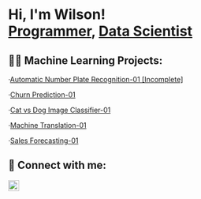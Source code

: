 <h1>Hi, I'm Wilson! <br/><a href="https://github.com/wilsonchs2017">Programmer</a>, <a href="https://www.linkedin.com/in/wilsonchs2017/">Data Scientist</a>

<h2>👨‍💻 Machine Learning Projects:</h2>
<div align = "left">
  
·<a href = "https://github.com/wilsonchs2017/Automatic_Number_Plate_Recognition_01_V1">Automatic Number Plate Recognition-01 [Incomplete]</a>
  
·<a href = "https://github.com/wilsonchs2017/Churn_Prediction_01_V1">Churn Prediction-01</a>
  
·<a href = "https://github.com/wilsonchs2017/Cat_vs_Dog_Image_Classifier_01_V1">Cat vs Dog Image Classifier-01</a>
  
·<a href = "https://github.com/wilsonchs2017/Machine_Translation_01_V1">Machine Translation-01</a>
  
·<a href = "https://github.com/wilsonchs2017/Sales_Forecasting_01_V1.0">Sales Forecasting-01</a>
  
</div>

<h2> 🤳 Connect with me:</h2>

[<img align="left" alt="WilsonCHS2017 | LinkedIn" width="22px" src="https://cdn.jsdelivr.net/npm/simple-icons@v3/icons/linkedin.svg" />][linkedin]

[Linkedin]: [https://www.linkedin.com/in/wilsonchs2017/]

<!--
**wilsonchs2017/wilsonchs2017** is a ✨ _special_ ✨ repository because its `README.md` (this file) appears on your GitHub profile.
-->
